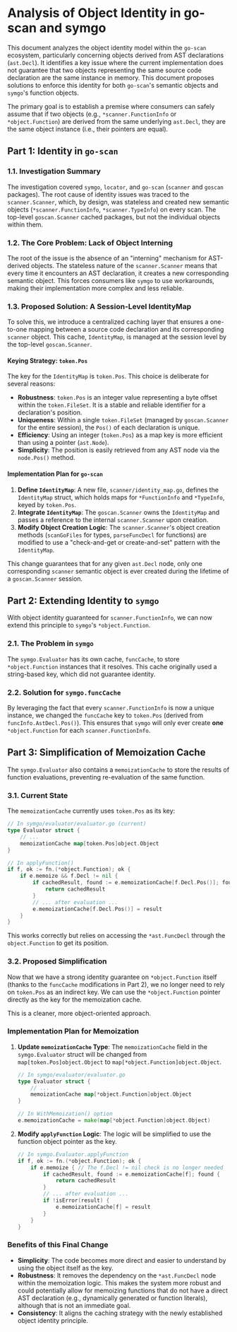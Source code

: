 # Analysis of Object Identity in go-scan and symgo

This document analyzes the object identity model within the `go-scan` ecosystem, particularly concerning objects derived from AST declarations (`ast.Decl`). It identifies a key issue where the current implementation does not guarantee that two objects representing the same source code declaration are the same instance in memory. This document proposes solutions to enforce this identity for both `go-scan`'s semantic objects and `symgo`'s function objects.

The primary goal is to establish a premise where consumers can safely assume that if two objects (e.g., `*scanner.FunctionInfo` or `*object.Function`) are derived from the same underlying `ast.Decl`, they are the same object instance (i.e., their pointers are equal).

## Part 1: Identity in `go-scan`

### 1.1. Investigation Summary

The investigation covered `symgo`, `locator`, and `go-scan` (`scanner` and `goscan` packages). The root cause of identity issues was traced to the `scanner.Scanner`, which, by design, was stateless and created new semantic objects (`*scanner.FunctionInfo`, `*scanner.TypeInfo`) on every scan. The top-level `goscan.Scanner` cached packages, but not the individual objects within them.

### 1.2. The Core Problem: Lack of Object Interning

The root of the issue is the absence of an "interning" mechanism for AST-derived objects. The stateless nature of the `scanner.Scanner` means that every time it encounters an AST declaration, it creates a new corresponding semantic object. This forces consumers like `symgo` to use workarounds, making their implementation more complex and less reliable.

### 1.3. Proposed Solution: A Session-Level IdentityMap

To solve this, we introduce a centralized caching layer that ensures a one-to-one mapping between a source code declaration and its corresponding `scanner` object. This cache, `IdentityMap`, is managed at the session level by the top-level `goscan.Scanner`.

#### Keying Strategy: `token.Pos`

The key for the `IdentityMap` is `token.Pos`. This choice is deliberate for several reasons:
- **Robustness**: `token.Pos` is an integer value representing a byte offset within the `token.FileSet`. It is a stable and reliable identifier for a declaration's position.
- **Uniqueness**: Within a single `token.FileSet` (managed by `goscan.Scanner` for the entire session), the `Pos()` of each declaration is unique.
- **Efficiency**: Using an integer (`token.Pos`) as a map key is more efficient than using a pointer (`ast.Node`).
- **Simplicity**: The position is easily retrieved from any AST node via the `node.Pos()` method.

#### Implementation Plan for `go-scan`

1.  **Define `IdentityMap`**: A new file, `scanner/identity_map.go`, defines the `IdentityMap` struct, which holds maps for `*FunctionInfo` and `*TypeInfo`, keyed by `token.Pos`.
2.  **Integrate `IdentityMap`**: The `goscan.Scanner` owns the `IdentityMap` and passes a reference to the internal `scanner.Scanner` upon creation.
3.  **Modify Object Creation Logic**: The `scanner.Scanner`'s object creation methods (`scanGoFiles` for types, `parseFuncDecl` for functions) are modified to use a "check-and-get or create-and-set" pattern with the `IdentityMap`.

This change guarantees that for any given `ast.Decl` node, only one corresponding `scanner` semantic object is ever created during the lifetime of a `goscan.Scanner` session.

## Part 2: Extending Identity to `symgo`

With object identity guaranteed for `scanner.FunctionInfo`, we can now extend this principle to `symgo`'s `*object.Function`.

### 2.1. The Problem in `symgo`

The `symgo.Evaluator` has its own cache, `funcCache`, to store `*object.Function` instances that it resolves. This cache originally used a string-based key, which did not guarantee identity.

### 2.2. Solution for `symgo.funcCache`

By leveraging the fact that every `scanner.FunctionInfo` is now a unique instance, we changed the `funcCache` key to `token.Pos` (derived from `funcInfo.AstDecl.Pos()`). This ensures that `symgo` will only ever create **one** `*object.Function` for each `scanner.FunctionInfo`.

## Part 3: Simplification of Memoization Cache

The `symgo.Evaluator` also contains a `memoizationCache` to store the results of function evaluations, preventing re-evaluation of the same function.

### 3.1. Current State

The `memoizationCache` currently uses `token.Pos` as its key:
```go
// In symgo/evaluator/evaluator.go (current)
type Evaluator struct {
    // ...
    memoizationCache map[token.Pos]object.Object
}

// In applyFunction()
if f, ok := fn.(*object.Function); ok {
    if e.memoize && f.Decl != nil {
        if cachedResult, found := e.memoizationCache[f.Decl.Pos()]; found {
            return cachedResult
        }
        // ... after evaluation ...
        e.memoizationCache[f.Decl.Pos()] = result
    }
}
```
This works correctly but relies on accessing the `*ast.FuncDecl` through the `object.Function` to get its position.

### 3.2. Proposed Simplification

Now that we have a strong identity guarantee on `*object.Function` itself (thanks to the `funcCache` modifications in Part 2), we no longer need to rely on `token.Pos` as an indirect key. We can use the `*object.Function` pointer directly as the key for the memoization cache.

This is a cleaner, more object-oriented approach.

### Implementation Plan for Memoization

1.  **Update `memoizationCache` Type**:
    The `memoizationCache` field in the `symgo.Evaluator` struct will be changed from `map[token.Pos]object.Object` to `map[*object.Function]object.Object`.

    ```go
    // In symgo/evaluator/evaluator.go
    type Evaluator struct {
        // ...
        memoizationCache map[*object.Function]object.Object
    }

    // In WithMemoization() option
    e.memoizationCache = make(map[*object.Function]object.Object)
    ```

2.  **Modify `applyFunction` Logic**:
    The logic will be simplified to use the function object pointer as the key.

    ```go
    // In symgo.Evaluator.applyFunction
    if f, ok := fn.(*object.Function); ok {
        if e.memoize { // The f.Decl != nil check is no longer needed
            if cachedResult, found := e.memoizationCache[f]; found {
                return cachedResult
            }
            // ... after evaluation ...
            if !isError(result) {
                e.memoizationCache[f] = result
            }
        }
    }
    ```

### Benefits of this Final Change

- **Simplicity**: The code becomes more direct and easier to understand by using the object itself as the key.
- **Robustness**: It removes the dependency on the `*ast.FuncDecl` node within the memoization logic. This makes the system more robust and could potentially allow for memoizing functions that do not have a direct AST declaration (e.g., dynamically generated or function literals), although that is not an immediate goal.
- **Consistency**: It aligns the caching strategy with the newly established object identity principle.